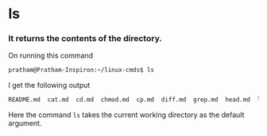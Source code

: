 # ls

### It returns the contents of the directory.

On running this command
```bash
pratham@Pratham-Inspiron:~/linux-cmds$ ls
```
I get the following output
```bash
README.md  cat.md  cd.md  chmod.md  cp.md  diff.md  grep.md  head.md  ls.md  mkdir.md  mv.md  operator.md  pwd.md  rm.md  rmdir.md  scp.md  tail.md  tar.md  wc.md
```

Here the command `ls` takes the current working directory as the default argument.